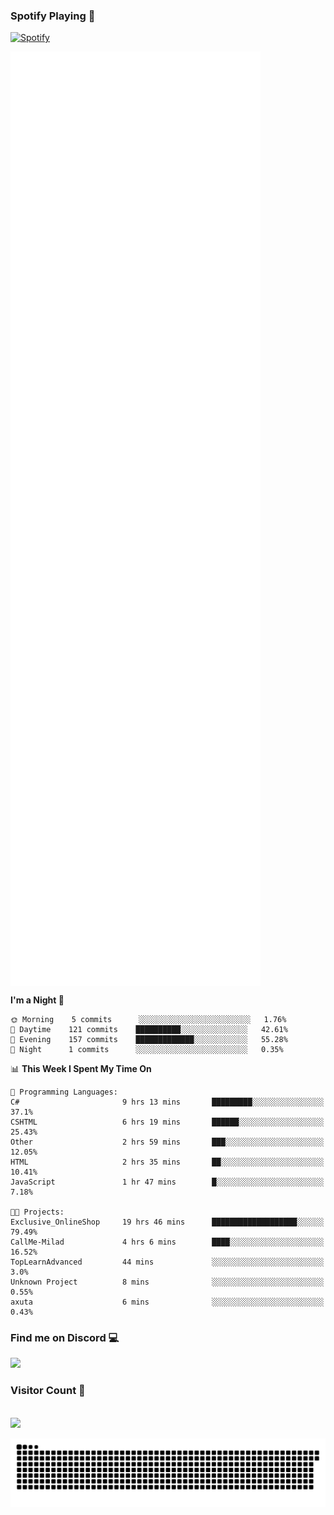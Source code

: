 ### Spotify Playing 🎵
[![Spotify](https://spotify-livestats-callme-milad.vercel.app/api/spotify)](https://open.spotify.com/user/314mrt6dxn5cqoxklh3thbwlr6by)

<img align="center" src="/github-metrics.svg" alt="Metrics" width="400">

<!--START_SECTION:waka-->
**I'm a Night 🦉** 

```text
🌞 Morning    5 commits      ░░░░░░░░░░░░░░░░░░░░░░░░░   1.76% 
🌆 Daytime    121 commits    ██████████░░░░░░░░░░░░░░░   42.61% 
🌃 Evening    157 commits    █████████████░░░░░░░░░░░░   55.28% 
🌙 Night      1 commits      ░░░░░░░░░░░░░░░░░░░░░░░░░   0.35%

```


📊 **This Week I Spent My Time On** 

```text
💬 Programming Languages: 
C#                       9 hrs 13 mins       █████████░░░░░░░░░░░░░░░░   37.1% 
CSHTML                   6 hrs 19 mins       ██████░░░░░░░░░░░░░░░░░░░   25.43% 
Other                    2 hrs 59 mins       ███░░░░░░░░░░░░░░░░░░░░░░   12.05% 
HTML                     2 hrs 35 mins       ██░░░░░░░░░░░░░░░░░░░░░░░   10.41% 
JavaScript               1 hr 47 mins        █░░░░░░░░░░░░░░░░░░░░░░░░   7.18%

🐱‍💻 Projects: 
Exclusive_OnlineShop     19 hrs 46 mins      ███████████████████░░░░░░   79.49% 
CallMe-Milad             4 hrs 6 mins        ████░░░░░░░░░░░░░░░░░░░░░   16.52% 
TopLearnAdvanced         44 mins             ░░░░░░░░░░░░░░░░░░░░░░░░░   3.0% 
Unknown Project          8 mins              ░░░░░░░░░░░░░░░░░░░░░░░░░   0.55% 
axuta                    6 mins              ░░░░░░░░░░░░░░░░░░░░░░░░░   0.43%

```


<!--END_SECTION:waka-->

### Find me on Discord 💻
<a href="https://discord.gg/pQVcABAxAy" rel="nofollow"> 
  <img src="https://discord.c99.nl/widget/theme-3/977957889358573609.png" data-canonical-src="https://discord.c99.nl/widget/theme-3/977957889358573609.png" style="max-width: 100%;"></a>

### Visitor Count 🔢
<p align="left"> 
  <br>
  <img src="https://profile-counter.glitch.me/callme-devil/count.svg" />
</p>

<img src="https://github.com/callme-devil/callme-devil/blob/output/github-contribution-grid-snake.svg" alt="snake" style="max-width: 100%;">
